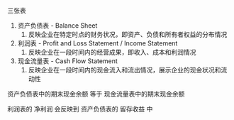 三张表
1. 资产负债表 - Balance Sheet
   1. 反映企业在特定时点的财务状况，即资产、负债和所有者权益的分布情况
2. 利润表 - Profit and Loss Statement / Income Statement
   1. 反映企业在一段时间内的经营成果，即收入、成本和利润情况
3. 现金流量表 - Cash Flow Statement
   1. 反映企业在一段时间内的现金流入和流出情况，展示企业的现金状况和流动性

资产负债表中的期末现金余额 等于 现金流量表中的期末现金余额

利润表的 净利润 会反映到 资产负债表的 留存收益 中

